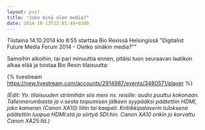 ```yaml
---
layout: post
title: "Joko minä olen media?"
date: 2014-10-13T22:01:49+0300
---
```


Tiistaina 14.10.2014 klo 8:55 starttaa Bio Rexissä Helsingissä "Digitalist Future Media Forum 2014 - Oletko sinäkin media?""

Samoihin aikoihin, tai pari minuuttia ennen, pitäisi tuon seuraavan laatikon alkaa elää ja toistaa Bio Rexin tilaisuutta: <!--more-->

{% livestream https://new.livestream.com/accounts/2914987/events/3480571/player %}

*(Edit: Yo. tilaisuuden striimihän siis meni ns. reisille: audio puuttui kokonaan. Tallennerumbasta ja v:sesta toipumisen jälkeen syypääksi päätettiin HDMI, joko kameran (Canon XA10) liitin tai kaapeli. Kritiikkipalaverin tuloksena päätettiin luopua HDMI:stä ja siirtyä SDI:hin. Canon XA10 onkin jo korvattu Canon XA25:llä.)*